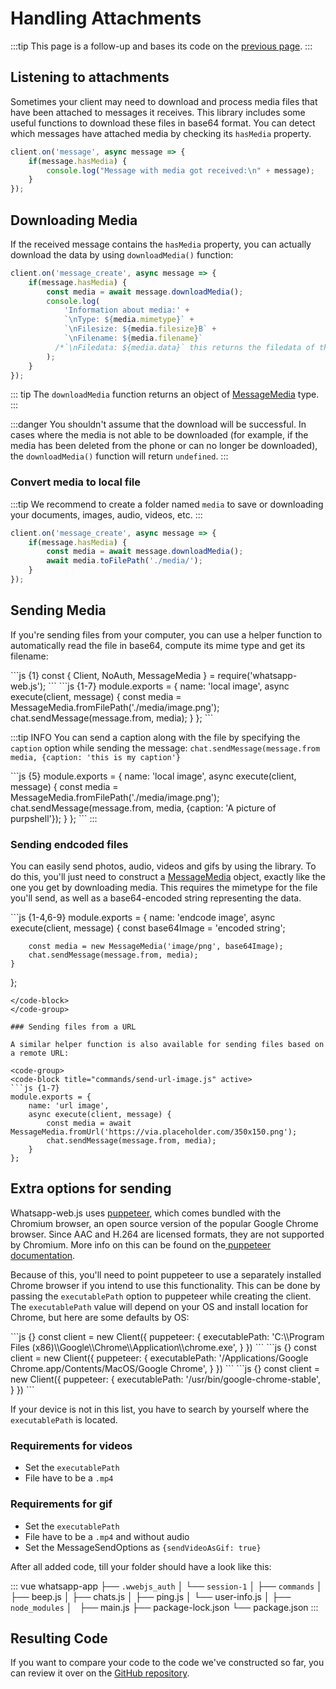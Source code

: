 # Handling Attachments

:::tip
This page is a follow-up and bases its code on the [previous page](/guide/v2/creating-your-app/handling-messages).
:::

## Listening to attachments

Sometimes your client may need to download and process media files that have been attached to messages it receives. This library includes some useful functions to download these files in base64 format. You can detect which messages have attached media by checking its `hasMedia` property.

```js {1-5}
client.on('message', async message => {
    if(message.hasMedia) {
        console.log("Message with media got received:\n" + message);
    }
});
```

## Downloading Media

If the received message contains the `hasMedia` property, you can actually download the data by using `downloadMedia()` function:

```js {3-10}
client.on('message_create', async message => {
    if(message.hasMedia) {
        const media = await message.downloadMedia();
        console.log(
			'Information about media:' +
			`\nType: ${media.mimetype}` +
			`\nFilesize: ${media.filesize}B` +
			`\nFilename: ${media.filename}`
          /*`\nFiledata: ${media.data}` this returns the filedata of the media*/
        );
    }
});
```

::: tip
The `downloadMedia` function returns an object of [MessageMedia](https://docs.wwebjs.dev/MessageMedia.html) type.
:::

:::danger
You shouldn't assume that the download will be successful. In cases where the media is not able to be downloaded \(for example, if the media has been deleted from the phone or can no longer be downloaded\), the `downloadMedia()` function will return `undefined`.
:::

### Convert media to local file

:::tip
We recommend to create a folder named `media` to save or downloading your documents, images, audio, videos, etc.
:::

```js {3-4}
client.on('message_create', async message => {
    if(message.hasMedia) {
        const media = await message.downloadMedia();
        await media.toFilePath('./media/');
    }
});
```

## Sending Media

If you're sending files from your computer, you can use a helper function to automatically read the file in base64, compute its mime type and get its filename:

<code-group>
<code-block title="main.js" active>
```js {1}
const { Client, NoAuth, MessageMedia } = require('whatsapp-web.js');
```
</code-block>

<code-block title="commands/send-local-image.js">
```js {1-7}
module.exports = {
    name: 'local image',
    async execute(client, message) {
        const media = MessageMedia.fromFilePath('./media/image.png');
        chat.sendMessage(message.from, media);
    }
};
```
</code-block>
</code-group>

:::tip INFO
You can send a caption along with the file by specifying the `caption` option while sending the message: `chat.sendMessage(message.from media, {caption: 'this is my caption'}`

<code-group>
<code-block title="commands/send-local-image.js" active>
```js {5}
module.exports = {
    name: 'local image',
    async execute(client, message) {
        const media = MessageMedia.fromFilePath('./media/image.png');
        chat.sendMessage(message.from, media, {caption: 'A picture of purpshell'});
    }
};
```
</code-block>
</code-group>
:::

### Sending endcoded files

You can easily send photos, audio, videos and gifs by using the library. To do this, you'll just need to construct a [MessageMedia](https://docs.wwebjs.dev/MessageMedia.html) object, exactly like the one you get by downloading media. This requires the mimetype for the file you'll send, as well as a base64-encoded string representing the data.

<code-group>
<code-block title="commands/send-endcode-image.js" active>
```js {1-4,6-9}
module.exports = {
    name: 'endcode image',
    async execute(client, message) {
        const base64Image = 'encoded string';

        const media = new MessageMedia('image/png', base64Image);
        chat.sendMessage(message.from, media);
    }
};
```
</code-block>
</code-group>

### Sending files from a URL

A similar helper function is also available for sending files based on a remote URL:

<code-group>
<code-block title="commands/send-url-image.js" active>
```js {1-7}
module.exports = {
    name: 'url image',
    async execute(client, message) {
        const media = await MessageMedia.fromUrl('https://via.placeholder.com/350x150.png');
        chat.sendMessage(message.from, media);
    }
};
```
</code-block>
</code-group>

## Extra options for sending

Whatsapp-web.js uses [puppeteer](https://github.com/puppeteer/puppeteer), which comes bundled with the Chromium browser, an open source version of the popular Google Chrome browser. Since AAC and H.264 are licensed formats, they are not supported by Chromium. More info on this can be found on the[ puppeteer documentation](https://github.com/puppeteer/puppeteer#q-what-features-does-puppeteer-not-support).

Because of this, you'll need to point puppeteer to use a separately installed Chrome browser if you intend to use this functionality. This can be done by passing the `executablePath` option to puppeteer while creating the client. The `executablePath` value will depend on your OS and install location for Chrome, but here are some defaults by OS:

<code-group>
<code-block title="Windows" active>
```js {}
const client = new Client({
    puppeteer: {
        executablePath: 'C:\\Program Files (x86)\\Google\\Chrome\\Application\\chrome.exe',
    }
})
```
</code-block>

<code-block title="macOS">
```js {}
const client = new Client({
    puppeteer: {
        executablePath: '/Applications/Google Chrome.app/Contents/MacOS/Google Chrome',
    }
})
```
</code-block>

<code-block title="Linux">
```js {}
const client = new Client({
    puppeteer: {
        executablePath: '/usr/bin/google-chrome-stable',
    }
})
```
</code-block>
</code-group>

If your device is not in this list, you have to search by yourself where the `executablePath` is located.

### Requirements for videos
- Set the `executablePath`
- File have to be a `.mp4`
  
### Requirements for gif
- Set the `executablePath`
- File have to be a `.mp4` and without audio
- Set the MessageSendOptions as `{sendVideoAsGif: true}`

<!--### Requirements for audio
### Requirements for documents
### Requirements for sticker-->

After all added code, till your folder should have a look like this:

::: vue
whatsapp-app
├── `.wwebjs_auth`
│   └── `session-1`
│
├── `commands`
│   ├── beep.js
│   ├── chats.js
│   ├── ping.js
│   └── user-info.js
│
├── `node_modules`
│  
├── main.js
├── package-lock.json
└── package.json
:::

## Resulting Code

If you want to compare your code to the code we've constructed so far, you can review it over on the [GitHub repository](). 